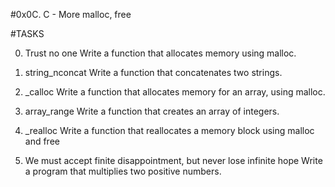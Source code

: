 #0x0C. C - More malloc, free

#TASKS

0. Trust no one
 Write a function that allocates memory using malloc.

1. string_nconcat
 Write a function that concatenates two strings.

2. _calloc
 Write a function that allocates memory for an array, using malloc.

3. array_range
 Write a function that creates an array of integers.

4. _realloc
 Write a function that reallocates a memory block using malloc and free

5. We must accept finite disappointment, but never lose infinite hope
 Write a program that multiplies two positive numbers.
